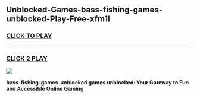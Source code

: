 
## Unblocked-Games-bass-fishing-games-unblocked-Play-Free-xfm1l
<h3>
<a href="https://premium76.site?title=bass-fishing-games-unblocked&ref=22A">CLICK TO PLAY</a></h3>
<hr>

<h3>
<a href="https://premium76.site?title=bass-fishing-games-unblocked&ref=22A">CLICK 2 PLAY</a>
  
</h3>

<a href="https://premium76.site?title=bass-fishing-games-unblocked&ref=22A"><img src="https://clearcache.store/games.png"></a>


**bass-fishing-games-unblocked games unblocked: Your Gateway to Fun and Accessible Online Gaming**
